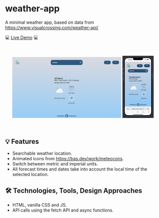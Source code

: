 # weather-app
A minimal weather app, based on data from https://www.visualcrossing.com/weather-api/

💻 [Live Demo](https://daniyxlkhan.github.io/weatherApp/) 💻

<br>
<p align="center">
  <img src="https://github.com/daniyxlkhan/weather-app/blob/main/src/assets/ss2.png" width="70%">
  <img src="https://github.com/daniyxlkhan/weather-app/blob/main/src/assets/ss1.png" width="20%">
</p>
<br>

## 💡 Features
- Searchable weather location.
- Animated icons from https://bas.dev/work/meteocons.
- Switch between metric and imperial units.
- All forecast times and dates take into account the local time of the selected location.

## 🛠️ Technologies, Tools, Design Approaches
- HTML, vanilla CSS and JS.
- API calls using the fetch API and async functions.
